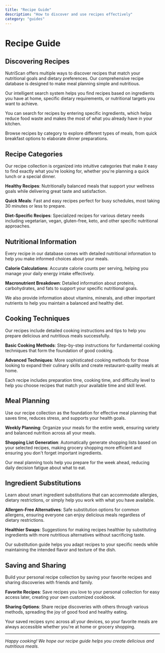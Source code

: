 ```yaml
---
title: "Recipe Guide"
description: "How to discover and use recipes effectively"
category: "guides"
---
```


# Recipe Guide

## Discovering Recipes

NutriScan offers multiple ways to discover recipes that match your nutritional goals and dietary preferences. Our comprehensive recipe database is designed to make meal planning simple and nutritious.

Our intelligent search system helps you find recipes based on ingredients you have at home, specific dietary requirements, or nutritional targets you want to achieve.

You can search for recipes by entering specific ingredients, which helps reduce food waste and makes the most of what you already have in your kitchen.

Browse recipes by category to explore different types of meals, from quick breakfast options to elaborate dinner preparations.

## Recipe Categories

Our recipe collection is organized into intuitive categories that make it easy to find exactly what you're looking for, whether you're planning a quick lunch or a special dinner.

**Healthy Recipes**: Nutritionally balanced meals that support your wellness goals while delivering great taste and satisfaction.

**Quick Meals**: Fast and easy recipes perfect for busy schedules, most taking 30 minutes or less to prepare.

**Diet-Specific Recipes**: Specialized recipes for various dietary needs including vegetarian, vegan, gluten-free, keto, and other specific nutritional approaches.

## Nutritional Information

Every recipe in our database comes with detailed nutritional information to help you make informed choices about your meals.

**Calorie Calculations**: Accurate calorie counts per serving, helping you manage your daily energy intake effectively.

**Macronutrient Breakdown**: Detailed information about proteins, carbohydrates, and fats to support your specific nutritional goals.

We also provide information about vitamins, minerals, and other important nutrients to help you maintain a balanced and healthy diet.

## Cooking Techniques

Our recipes include detailed cooking instructions and tips to help you prepare delicious and nutritious meals successfully.

**Basic Cooking Methods**: Step-by-step instructions for fundamental cooking techniques that form the foundation of good cooking.

**Advanced Techniques**: More sophisticated cooking methods for those looking to expand their culinary skills and create restaurant-quality meals at home.

Each recipe includes preparation time, cooking time, and difficulty level to help you choose recipes that match your available time and skill level.

## Meal Planning

Use our recipe collection as the foundation for effective meal planning that saves time, reduces stress, and supports your health goals.

**Weekly Planning**: Organize your meals for the entire week, ensuring variety and balanced nutrition across all your meals.

**Shopping List Generation**: Automatically generate shopping lists based on your selected recipes, making grocery shopping more efficient and ensuring you don't forget important ingredients.

Our meal planning tools help you prepare for the week ahead, reducing daily decision fatigue about what to eat.

## Ingredient Substitutions

Learn about smart ingredient substitutions that can accommodate allergies, dietary restrictions, or simply help you work with what you have available.

**Allergen-Free Alternatives**: Safe substitution options for common allergens, ensuring everyone can enjoy delicious meals regardless of dietary restrictions.

**Healthier Swaps**: Suggestions for making recipes healthier by substituting ingredients with more nutritious alternatives without sacrificing taste.

Our substitution guide helps you adapt recipes to your specific needs while maintaining the intended flavor and texture of the dish.

## Saving and Sharing

Build your personal recipe collection by saving your favorite recipes and sharing discoveries with friends and family.

**Favorite Recipes**: Save recipes you love to your personal collection for easy access later, creating your own customized cookbook.

**Sharing Options**: Share recipe discoveries with others through various methods, spreading the joy of good food and healthy eating.

Your saved recipes sync across all your devices, so your favorite meals are always accessible whether you're at home or grocery shopping.

---

*Happy cooking! We hope our recipe guide helps you create delicious and nutritious meals.*